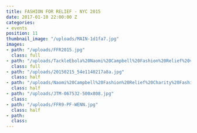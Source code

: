 ```yaml
---
title: FASHION FOR RELIEF - NYC 2015
date: 2017-01-10 22:00:00 Z
categories:
- events
position: 11
thumbnail_image: "/uploads/MAIN-1d1fa7.jpg"
images:
- path: "/uploads/FFR2015.jpg"
  class: full
- path: "/uploads/TackleEbola%20Naomi%20Campbell%20Fashion%20Relief%20vvrA7MNiOKpx.jpg"
  class: full
- path: "/uploads/20150215_54e1140217a8a.jpg"
  class: half
- path: "/uploads/Naomi%20Campbell%20Fashion%20Relief%20Charity%20Fashion%20nlptEvm_xfYl.jpg"
  class: half
- path: "/uploads/JTM-067532-500x808.jpg"
  class: 
- path: "/uploads/FFR9-PF-WENN.jpg"
  class: half
- path: 
  class: 
---
```


